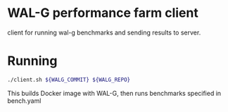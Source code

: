 # WAL-G performance farm client
client for running wal-g benchmarks and sending results to server.

# Running
```bash
./client.sh ${WALG_COMMIT} ${WALG_REPO}
```

This builds Docker image with WAL-G, then runs benchmarks specified in bench.yaml
